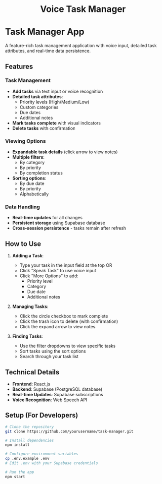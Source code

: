<h1 align="center">Voice Task Manager</h1>

# Task Manager App

A feature-rich task management application with voice input, detailed task attributes, and real-time data persistence.

## Features

### Task Management
- **Add tasks** via text input or voice recognition
- **Detailed task attributes**:
  - Priority levels (High/Medium/Low)
  - Custom categories
  - Due dates
  - Additional notes
- **Mark tasks complete** with visual indicators
- **Delete tasks** with confirmation

### Viewing Options
- **Expandable task details** (click arrow to view notes)
- **Multiple filters**:
  - By category
  - By priority
  - By completion status
- **Sorting options**:
  - By due date
  - By priority
  - Alphabetically

### Data Handling
- **Real-time updates** for all changes
- **Persistent storage** using Supabase database
- **Cross-session persistence** - tasks remain after refresh

## How to Use

1. **Adding a Task**:
   - Type your task in the input field at the top OR
   - Click "Speak Task" to use voice input
   - Click "More Options" to add:
     - Priority level
     - Category
     - Due date
     - Additional notes

2. **Managing Tasks**:
   - Click the circle checkbox to mark complete
   - Click the trash icon to delete (with confirmation)
   - Click the expand arrow to view notes


3. **Finding Tasks**:
   - Use the filter dropdowns to view specific tasks
   - Sort tasks using the sort options
   - Search through your task list

## Technical Details

- **Frontend**: React.js
- **Backend**: Supabase (PostgreSQL database)
- **Real-time Updates**: Supabase subscriptions
- **Voice Recognition**: Web Speech API


## Setup (For Developers)

```bash
# Clone the repository
git clone https://github.com/yourusername/task-manager.git

# Install dependencies
npm install

# Configure environment variables
cp .env.example .env
# Edit .env with your Supabase credentials

# Run the app
npm start
```
